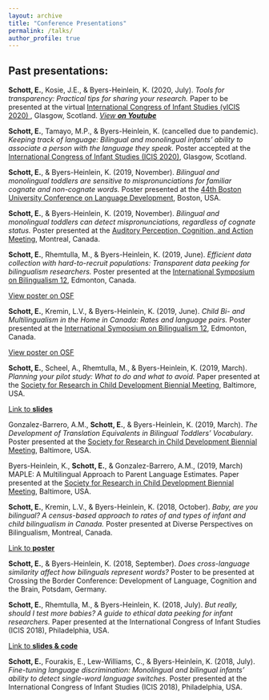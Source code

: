```yaml
---
layout: archive
title: "Conference Presentations"
permalink: /talks/
author_profile: true
---
```


Past presentations:
-----
**Schott, E.**, Kosie, J.E., & Byers-Heinlein, K. (2020, July). *Tools for transparency: Practical tips for sharing your research.* Paper to be presented at the virtual [International Congress of Infant Studies (vICIS 2020) ](https://infantstudies.org/congress-2020/), Glasgow, Scotland. [*View* ***on Youtube***](https://www.youtube.com/watch?v=QBYVCbv5ZiQ&t=11s)

**Schott, E.**, Tamayo, M.P., & Byers-Heinlein, K. (cancelled due to pandemic). *Keeping track of language: Bilingual and monolingual infants’ ability to associate a person with the language they speak.* Poster accepted at the [International Congress of Infant Studies (ICIS 2020)](https://infantstudies.org/congress-2020/), Glasgow, Scotland.

**Schott, E.**, & Byers-Heinlein, K. (2019, November). *Bilingual and monolingual toddlers are sensitive to mispronunciations for familiar cognate and non-cognate words.* Poster presented at the [44th Boston University Conference on Language Development](https://www.bu.edu/bucld/), Boston, USA.

**Schott, E.**, & Byers-Heinlein, K. (2019, November). *Bilingual and monolingual toddlers can detect mispronunciations, regardless of cognate status.* Poster presented at the [Auditory Perception, Cognition, and Action Meeting](https://apcsociety.org/index.html), Montreal, Canada.

**Schott, E.**, Rhemtulla, M., & Byers-Heinlein, K. (2019, June). *Efficient data collection with hard-to-recruit populations: Transparent data peeking for bilingualism researchers.* Poster presented at the [International Symposium on Bilingualism 12](http://sites.psych.ualberta.ca/ISB12/), Edmonton, Canada.

[View poster on OSF](https://osf.io/egdcv/)

**Schott, E.**, Kremin, L.V., & Byers-Heinlein, K. (2019, June). *Child Bi- and Multilingualism in the Home in Canada: Rates and language pairs.* Poster presented at the [International Symposium on Bilingualism 12](http://sites.psych.ualberta.ca/ISB12/), Edmonton, Canada.

[View poster on OSF](https://osf.io/vn79w/)


**Schott, E.**, Scheel, A., Rhemtulla, M., & Byers-Heinlein, K. (2019, March). *Planning your pilot study: What to do and what to avoid.* Paper presented at the [Society for Research in Child Development Biennial Meeting](https://www.srcd.org/meetings/biennial-meeting/schedule-glance), Baltimore, USA.

[Link to **slides**](https://osf.io/qcwfz/)

Gonzalez-Barrero, A.M., **Schott, E.**, & Byers-Heinlein, K. (2019, March). *The Development of Translation Equivalents in Bilingual Toddlers’ Vocabulary*. Poster presented at the [Society for Research in Child Development Biennial Meeting](https://www.srcd.org/meetings/biennial-meeting/schedule-glance), Baltimore, USA.

Byers-Heinlein, K., **Schott, E.**, & Gonzalez-Barrero, A.M., (2019, March) MAPLE: A Multilingual Approach to Parent Language Estimates. Paper presented at the [Society for Research in Child Development Biennial Meeting](https://www.srcd.org/meetings/biennial-meeting/schedule-glance), Baltimore, USA.


**Schott, E.**, Kremin, L.V., & Byers-Heinlein, K. (2018, October). *Baby, are you bilingual? A census-based approach to rates of and types of infant and child bilingualism in Canada.* Poster presented at Diverse Perspectives on Bilingualism, Montreal, Canada.

[Link to **poster**](https://osf.io/4gekn/)


**Schott, E.**, & Byers-Heinlein, K. (2018, September). *Does cross-language similarity affect how bilinguals represent words?* Poster to be presented at Crossing the Border Conference: Development of Language, Cognition and the Brain, Potsdam, Germany.


**Schott, E.**, Rhemtulla, M., & Byers-Heinlein, K. (2018, July). *But really, should I test more babies? A guide to ethical data peeking for infant researchers.* Paper presented at the International Congress of Infant Studies (ICIS 2018), Philadelphia, USA.

[Link to **slides & code**](https://osf.io/cb6hw/)


**Schott, E.**, Fourakis, E., Lew-Williams, C., & Byers-Heinlein, K. (2018, July). *Fine-tuning language discrimination: Monolingual and bilingual infants’ ability to detect single-word language switches.* Poster presented at the International Congress of Infant Studies (ICIS 2018), Philadelphia, USA.
